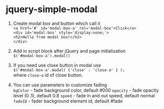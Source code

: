 jquery-simple-modal
===================
1. Create modal box and button which call it    
`<a href='#' id='modal-box-a' rel='modal-box'>Click</a>`   
`<div id='modal-box' style='display:none;'>`    
`<h2>Hello from modal box!</h2>`    
`</div>`   

2. Add in script block after jQuery and page initialization   
`$('#modal-box-a').modal()`

3. If you need use close button in modal use   
`$('#modal-box-a'.modal( {'close' : 'close-a' } );`   
where `close-a` id of close button.

4. You can use parameters to customize fading   
`bgColor` - fade background color, default #000
`opacity` - fade opacity level (0..1), default 0.8
`speed` - fade in and out speed, default normal
`fadeID` - fader background element id, default #fade
